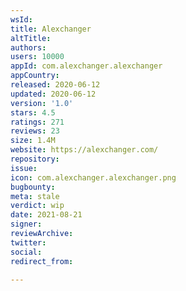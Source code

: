 ```yaml
---
wsId: 
title: Alexchanger
altTitle: 
authors: 
users: 10000
appId: com.alexchanger.alexchanger
appCountry: 
released: 2020-06-12
updated: 2020-06-12
version: '1.0'
stars: 4.5
ratings: 271
reviews: 23
size: 1.4M
website: https://alexchanger.com/
repository: 
issue: 
icon: com.alexchanger.alexchanger.png
bugbounty: 
meta: stale
verdict: wip
date: 2021-08-21
signer: 
reviewArchive: 
twitter: 
social: 
redirect_from: 

---
```


